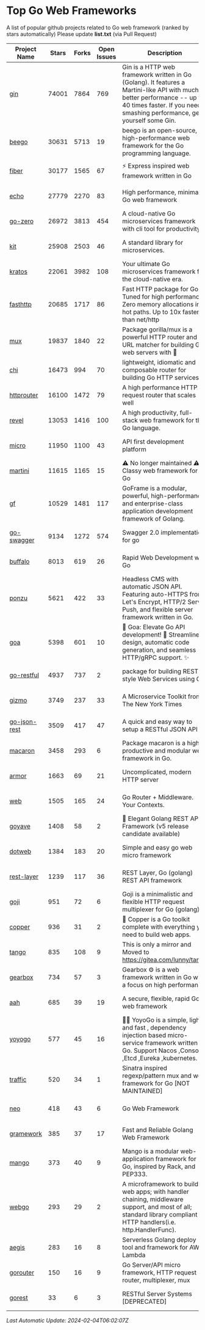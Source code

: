 # Top Go Web Frameworks
A list of popular github projects related to Go web framework (ranked by stars automatically)
Please update **list.txt** (via Pull Request)

| Project Name | Stars | Forks | Open Issues | Description | Last Commit |
| ------------ | ----- | ----- | ----------- | ----------- | ----------- |
| [gin](https://github.com/gin-gonic/gin) | 74001 | 7864 | 769 | Gin is a HTTP web framework written in Go (Golang). It features a Martini-like API with much better performance -- up to 40 times faster. If you need smashing performance, get yourself some Gin. | 2024-02-02 01:52:26 |
| [beego](https://github.com/beego/beego) | 30631 | 5713 | 19 | beego is an open-source, high-performance web framework for the Go programming language. | 2024-02-02 14:56:28 |
| [fiber](https://github.com/gofiber/fiber) | 30177 | 1565 | 67 | ⚡️ Express inspired web framework written in Go | 2024-02-02 18:10:40 |
| [echo](https://github.com/labstack/echo) | 27779 | 2270 | 83 | High performance, minimalist Go web framework | 2024-01-28 15:16:51 |
| [go-zero](https://github.com/zeromicro/go-zero) | 26972 | 3813 | 454 | A cloud-native Go microservices framework with cli tool for productivity. | 2024-02-03 13:31:11 |
| [kit](https://github.com/go-kit/kit) | 25908 | 2503 | 46 | A standard library for microservices. | 2023-12-22 23:16:59 |
| [kratos](https://github.com/go-kratos/kratos) | 22061 | 3982 | 108 | Your ultimate Go microservices framework for the cloud-native era. | 2024-02-02 02:39:11 |
| [fasthttp](https://github.com/valyala/fasthttp) | 20685 | 1717 | 86 | Fast HTTP package for Go. Tuned for high performance. Zero memory allocations in hot paths. Up to 10x faster than net/http | 2024-01-30 07:01:06 |
| [mux](https://github.com/gorilla/mux) | 19837 | 1840 | 22 | Package gorilla/mux is a powerful HTTP router and URL matcher for building Go web servers with 🦍 | 2024-01-22 04:09:26 |
| [chi](https://github.com/go-chi/chi) | 16473 | 994 | 70 | lightweight, idiomatic and composable router for building Go HTTP services | 2024-01-23 00:21:48 |
| [httprouter](https://github.com/julienschmidt/httprouter) | 16100 | 1472 | 79 | A high performance HTTP request router that scales well | 2024-01-30 10:56:56 |
| [revel](https://github.com/revel/revel) | 13053 | 1416 | 100 | A high productivity, full-stack web framework for the Go language. | 2022-04-12 20:53:30 |
| [micro](https://github.com/micro/micro) | 11950 | 1100 | 43 | API first development platform | 2023-07-28 18:28:23 |
| [martini](https://github.com/go-martini/martini) | 11615 | 1165 | 15 | ⚠️ No longer maintained ⚠️  Classy web framework for Go | 2017-01-21 21:58:54 |
| [gf](https://github.com/gogf/gf) | 10529 | 1481 | 117 | GoFrame is a modular, powerful, high-performance and enterprise-class application development framework of Golang.  | 2024-02-02 02:57:24 |
| [go-swagger](https://github.com/go-swagger/go-swagger) | 9134 | 1272 | 574 | Swagger 2.0 implementation for go | 2024-02-01 11:52:57 |
| [buffalo](https://github.com/gobuffalo/buffalo) | 8013 | 619 | 26 | Rapid Web Development w/ Go | 2023-01-26 15:34:17 |
| [ponzu](https://github.com/ponzu-cms/ponzu) | 5621 | 422 | 33 | Headless CMS with automatic JSON API. Featuring auto-HTTPS from Let's Encrypt, HTTP/2 Server Push, and flexible server framework written in Go. | 2020-01-02 00:14:32 |
| [goa](https://github.com/goadesign/goa) | 5398 | 601 | 10 | 🌟 Goa: Elevate Go API development! 🚀 Streamlined design, automatic code generation, and seamless HTTP/gRPC support. ✨ | 2024-01-29 19:45:16 |
| [go-restful](https://github.com/emicklei/go-restful) | 4937 | 737 | 2 | package for building REST-style Web Services using Go | 2024-01-09 20:25:00 |
| [gizmo](https://github.com/nytimes/gizmo) | 3749 | 237 | 33 | A Microservice Toolkit from The New York Times | 2021-04-30 15:27:05 |
| [go-json-rest](https://github.com/ant0ine/go-json-rest) | 3509 | 417 | 47 | A quick and easy way to setup a RESTful JSON API | 2017-09-13 04:12:08 |
| [macaron](https://github.com/go-macaron/macaron) | 3458 | 293 | 6 | Package macaron is a high productive and modular web framework in Go. | 2024-01-15 14:27:27 |
| [armor](https://github.com/labstack/armor) | 1663 | 69 | 21 | Uncomplicated, modern HTTP server | 2019-08-03 18:10:09 |
| [web](https://github.com/gocraft/web) | 1505 | 165 | 24 | Go Router + Middleware. Your Contexts. | 2019-02-07 15:06:52 |
| [goyave](https://github.com/go-goyave/goyave) | 1408 | 58 | 2 | 🍐 Elegant Golang REST API Framework (v5 release candidate available) | 2023-06-09 14:22:05 |
| [dotweb](https://github.com/devfeel/dotweb) | 1384 | 183 | 20 | Simple and easy go web micro framework | 2023-12-13 02:13:17 |
| [rest-layer](https://github.com/rs/rest-layer) | 1239 | 117 | 36 | REST Layer, Go (golang) REST API framework | 2021-09-30 23:58:01 |
| [goji](https://github.com/goji/goji) | 951 | 72 | 6 | Goji is a minimalistic and flexible HTTP request multiplexer for Go (golang) | 2019-01-26 23:58:29 |
| [copper](https://github.com/gocopper/copper) | 936 | 31 | 2 | 🚀‏‏‎    ‎‏‏‎‏‏‎‎‎‎‎‎Copper is a Go toolkit complete with everything you need to build web apps. | 2024-01-22 21:15:19 |
| [tango](https://github.com/lunny/tango) | 835 | 108 | 9 | This is only a mirror and Moved to https://gitea.com/lunny/tango | 2019-05-17 03:31:10 |
| [gearbox](https://github.com/gogearbox/gearbox) | 734 | 57 | 3 | Gearbox :gear: is a web framework written in Go with a focus on high performance | 2022-09-21 00:20:37 |
| [aah](https://github.com/go-aah/aah) | 685 | 39 | 19 | A secure, flexible, rapid Go web framework | 2020-09-02 02:31:20 |
| [yoyogo](https://github.com/yoyofx/yoyogo) | 577 | 45 | 16 | 🦄🌈 YoyoGo is a simple, light and fast , dependency injection based micro-service framework written in Go. Support Nacos ,Consoul ,Etcd ,Eureka ,kubernetes. | 2023-12-14 06:19:54 |
| [traffic](https://github.com/gravityblast/traffic) | 520 | 34 | 1 | Sinatra inspired regexp/pattern mux and web framework for Go [NOT MAINTAINED] | 2015-11-26 21:31:07 |
| [neo](https://github.com/ivpusic/neo) | 418 | 43 | 6 | Go Web Framework | 2017-08-14 23:54:31 |
| [gramework](https://github.com/gramework/gramework) | 385 | 37 | 17 | Fast and Reliable Golang Web Framework | 2023-10-27 14:01:05 |
| [mango](https://github.com/paulbellamy/mango) | 373 | 40 | 9 | Mango is a modular web-application framework for Go, inspired by Rack, and PEP333. | 2017-10-17 08:18:43 |
| [webgo](https://github.com/bnkamalesh/webgo) | 293 | 29 | 2 | A microframework to build web apps; with handler chaining, middleware support, and most of all; standard library compliant HTTP handlers(i.e. http.HandlerFunc). | 2023-03-08 16:03:21 |
| [aegis](https://github.com/tmaiaroto/aegis) | 283 | 16 | 8 | Serverless Golang deploy tool and framework for AWS Lambda | 2019-07-28 17:59:41 |
| [gorouter](https://github.com/vardius/gorouter) | 150 | 16 | 9 | Go Server/API micro framework, HTTP request router, multiplexer, mux | 2024-01-01 23:03:02 |
| [gorest](https://github.com/tideland/gorest) | 33 | 6 | 3 | RESTful Server Systems [DEPRECATED] | 2017-11-10 13:00:37 |

*Last Automatic Update: 2024-02-04T06:02:07Z*